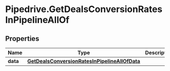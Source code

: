 # Pipedrive.GetDealsConversionRatesInPipelineAllOf

## Properties

Name | Type | Description | Notes
------------ | ------------- | ------------- | -------------
**data** | [**GetDealsConversionRatesInPipelineAllOfData**](GetDealsConversionRatesInPipelineAllOfData.md) |  | [optional] 


